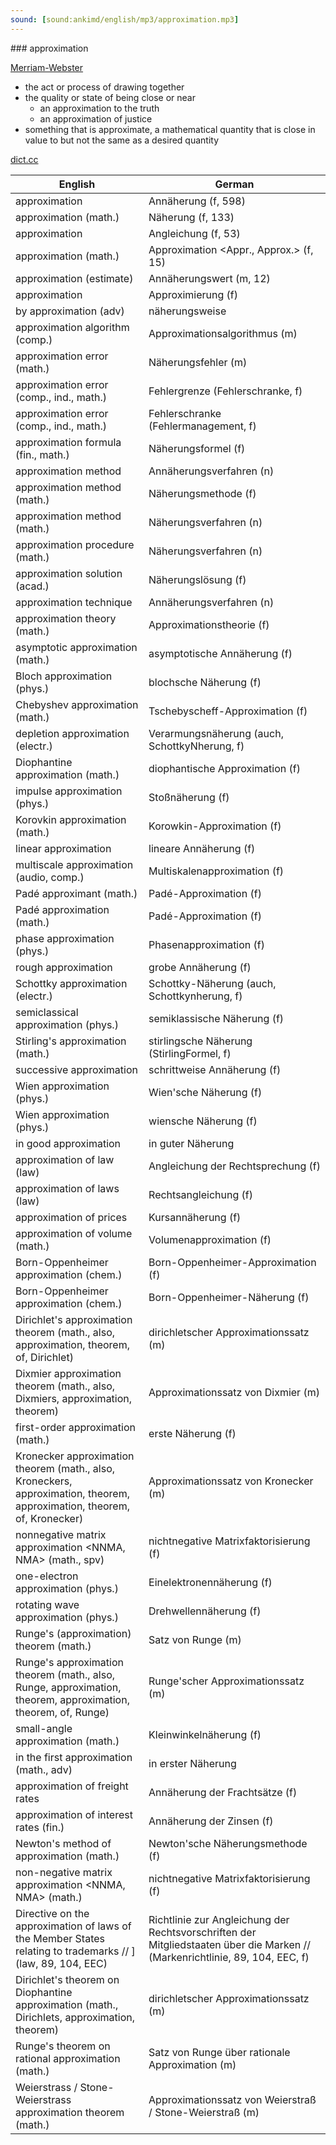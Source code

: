 ```yaml
---
sound: [sound:ankimd/english/mp3/approximation.mp3]
---
```


\### approximation

[Merriam-Webster](https://www.merriam-webster.com/dictionary/approximation)

- the act or process of drawing together
- the quality or state of being close or near
    - an approximation to the truth
    - an approximation of justice
- something that is approximate, a mathematical quantity that is close in value to but not the same as a desired quantity

[dict.cc](https://www.dict.cc/approximation)

| English        | German       |
| -------------- | ------------ |
| approximation | Annäherung (f, 598) |
| approximation (math.) | Näherung (f, 133) |
| approximation | Angleichung (f, 53) |
| approximation (math.) | Approximation <Appr., Approx.> (f, 15) |
| approximation (estimate) | Annäherungswert (m, 12) |
| approximation | Approximierung (f) |
| by approximation (adv) | näherungsweise |
| approximation algorithm (comp.) | Approximationsalgorithmus (m) |
| approximation error (math.) | Näherungsfehler (m) |
| approximation error <AE> (comp., ind., math.) | Fehlergrenze (Fehlerschranke, f) |
| approximation error <AE> (comp., ind., math.) | Fehlerschranke (Fehlermanagement, f) |
| approximation formula (fin., math.) | Näherungsformel (f) |
| approximation method | Annäherungsverfahren (n) |
| approximation method (math.) | Näherungsmethode (f) |
| approximation method (math.) | Näherungsverfahren (n) |
| approximation procedure (math.) | Näherungsverfahren (n) |
| approximation solution (acad.) | Näherungslösung (f) |
| approximation technique | Annäherungsverfahren (n) |
| approximation theory (math.) | Approximationstheorie (f) |
| asymptotic approximation (math.) | asymptotische Annäherung (f) |
| Bloch approximation (phys.) | blochsche Näherung (f) |
| Chebyshev approximation (math.) | Tschebyscheff-Approximation (f) |
| depletion approximation <DA> (electr.) | Verarmungsnäherung (auch, SchottkyNherung, f) |
| Diophantine approximation (math.) | diophantische Approximation (f) |
| impulse approximation (phys.) | Stoßnäherung (f) |
| Korovkin approximation (math.) | Korowkin-Approximation (f) |
| linear approximation | lineare Annäherung (f) |
| multiscale approximation <MSA> (audio, comp.) | Multiskalenapproximation (f) |
| Padé approximant (math.) | Padé-Approximation (f) |
| Padé approximation (math.) | Padé-Approximation (f) |
| phase approximation (phys.) | Phasenapproximation (f) |
| rough approximation | grobe Annäherung (f) |
| Schottky approximation (electr.) | Schottky-Näherung (auch, Schottkynherung, f) |
| semiclassical approximation (phys.) | semiklassische Näherung (f) |
| Stirling's approximation (math.) | stirlingsche Näherung (StirlingFormel, f) |
| successive approximation | schrittweise Annäherung (f) |
| Wien approximation (phys.) | Wien'sche Näherung (f) |
| Wien approximation (phys.) | wiensche Näherung (f) |
| in good approximation | in guter Näherung |
| approximation of law (law) | Angleichung der Rechtsprechung (f) |
| approximation of laws (law) | Rechtsangleichung (f) |
| approximation of prices | Kursannäherung (f) |
| approximation of volume (math.) | Volumenapproximation (f) |
| Born-Oppenheimer approximation <BO approximation> (chem.) | Born-Oppenheimer-Approximation (f) |
| Born-Oppenheimer approximation <BO approximation> (chem.) | Born-Oppenheimer-Näherung (f) |
| Dirichlet's approximation theorem (math., also, approximation, theorem, of, Dirichlet) | dirichletscher Approximationssatz (m) |
| Dixmier approximation theorem (math., also, Dixmiers, approximation, theorem) | Approximationssatz von Dixmier (m) |
| first-order approximation (math.) | erste Näherung (f) |
| Kronecker approximation theorem (math., also, Kroneckers, approximation, theorem, approximation, theorem, of, Kronecker) | Approximationssatz von Kronecker (m) |
| nonnegative matrix approximation <NNMA, NMA> (math., spv) | nichtnegative Matrixfaktorisierung <NMF> (f) |
| one-electron approximation (phys.) | Einelektronennäherung (f) |
| rotating wave approximation <RWA> (phys.) | Drehwellennäherung <DWN> (f) |
| Runge's (approximation) theorem (math.) | Satz von Runge (m) |
| Runge's approximation theorem (math., also, Runge, approximation, theorem, approximation, theorem, of, Runge) | Runge'scher Approximationssatz (m) |
| small-angle approximation (math.) | Kleinwinkelnäherung (f) |
| in the first approximation (math., adv) | in erster Näherung |
| approximation of freight rates | Annäherung der Frachtsätze (f) |
| approximation of interest rates (fin.) | Annäherung der Zinsen (f) |
| Newton's method of approximation (math.) | Newton'sche Näherungsmethode (f) |
| non-negative matrix approximation <NNMA, NMA> (math.) | nichtnegative Matrixfaktorisierung <NMF> (f) |
| Directive on the approximation of laws of the Member States relating to trademarks // ] (law, 89, 104, EEC) | Richtlinie zur Angleichung der Rechtsvorschriften der Mitgliedstaaten über die Marken // (Markenrichtlinie, 89, 104, EEC, f) |
| Dirichlet's theorem on Diophantine approximation (math., Dirichlets, approximation, theorem) | dirichletscher Approximationssatz (m) |
| Runge's theorem on rational approximation (math.) | Satz von Runge über rationale Approximation (m) |
| Weierstrass / Stone-Weierstrass approximation theorem (math.) | Approximationssatz von Weierstraß / Stone-Weierstraß (m) |

